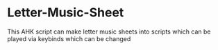 # Letter-Music-Sheet
This AHK script can make letter music sheets into scripts which can be played via keybinds which can be changed
